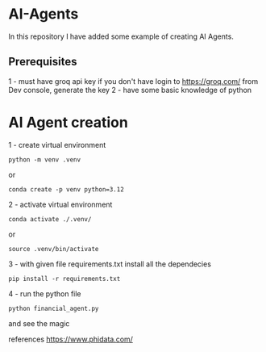 # AI-Agents
In this repository I have added some example of creating AI Agents.

## Prerequisites
1 - must have groq api key if you don't have login to https://groq.com/ from Dev console, generate the key
2 - have some basic knowledge of python

# AI Agent creation

1 -  create virtual environment
```shell
python -m venv .venv
```

or 

```shell
conda create -p venv python=3.12
```

2 - activate virtual environment
```shell
conda activate ./.venv/
```
or
```shell
source .venv/bin/activate
```

3 - with given file requirements.txt install all the dependecies 
```shell
pip install -r requirements.txt
```

4 - run the python file
```shell
python financial_agent.py
```

and see the magic

references
https://www.phidata.com/
